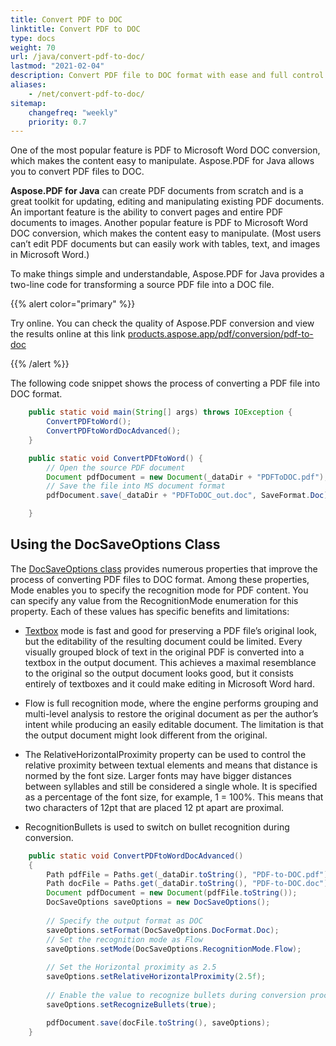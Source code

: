 ```yaml
---
title: Convert PDF to DOC 
linktitle: Convert PDF to DOC
type: docs
weight: 70
url: /java/convert-pdf-to-doc/
lastmod: "2021-02-04"
description: Convert PDF file to DOC format with ease and full control with Aspose.PDF for Java. Learn more how to tune up Microsoft Word Doc file to PDF conversion.
aliases:
    - /net/convert-pdf-to-doc/
sitemap:
    changefreq: "weekly"
    priority: 0.7
---
```


One of the most popular feature is PDF to Microsoft Word DOC conversion, which makes the content easy to manipulate. Aspose.PDF for Java allows you to convert PDF files to DOC.

**Aspose.PDF for Java** can create PDF documents from scratch and is a great toolkit for updating, editing and manipulating existing PDF documents. An important feature is the ability to convert pages and entire PDF documents to images. Another popular feature is PDF to Microsoft Word DOC conversion, which makes the content easy to manipulate. (Most users can’t edit PDF documents but can easily work with tables, text, and images in Microsoft Word.)

To make things simple and understandable, Aspose.PDF for Java provides a two-line code for transforming a source PDF file into a DOC file. 

{{% alert color="primary" %}}

Try online. You can check the quality of Aspose.PDF conversion and view the results online at this link [products.aspose.app/pdf/conversion/pdf-to-doc](https://products.aspose.app/pdf/conversion/pdf-to-doc)

{{% /alert %}}

The following code snippet shows the process of converting a PDF file into DOC format.

```java
    public static void main(String[] args) throws IOException {
        ConvertPDFtoWord();
        ConvertPDFtoWordDocAdvanced();
    }

    public static void ConvertPDFtoWord() {
        // Open the source PDF document
        Document pdfDocument = new Document(_dataDir + "PDFToDOC.pdf");
        // Save the file into MS document format
        pdfDocument.save(_dataDir + "PDFToDOC_out.doc", SaveFormat.Doc);

    }
```

## Using the DocSaveOptions Class 

The [DocSaveOptions class](https://apireference.aspose.com/pdf/java/com.aspose.pdf/DocSaveOptions) provides numerous properties that improve the process of converting PDF files to DOC format. Among these properties, Mode enables you to specify the recognition mode for PDF content. You can specify any value from the RecognitionMode enumeration for this property. Each of these values has specific benefits and limitations:

- [Textbox](https://apireference.aspose.com/pdf/java/com.aspose.pdf/TextBoxField) mode is fast and good for preserving a PDF file’s original look, but the editability of the resulting document could be limited. Every visually grouped block of text in the original PDF is converted into a textbox in the output document. This achieves a maximal resemblance to the original so the output document looks good, but it consists entirely of textboxes and it could make editing in Microsoft Word hard.

- Flow is full recognition mode, where the engine performs grouping and multi-level analysis to restore the original document as per the author’s intent while producing an easily editable document. The limitation is that the output document might look different from the original.

- The RelativeHorizontalProximity property can be used to control the relative proximity between textual elements and means that distance is normed by the font size. Larger fonts may have bigger distances between syllables and still be considered a single whole. It is specified as a percentage of the font size, for example, 1 = 100%. This means that two characters of 12pt that are placed 12 pt apart are proximal.

- RecognitionBullets is used to switch on bullet recognition during conversion.

```java
    public static void ConvertPDFtoWordDocAdvanced()
    {
        Path pdfFile = Paths.get(_dataDir.toString(), "PDF-to-DOC.pdf");
        Path docFile = Paths.get(_dataDir.toString(), "PDF-to-DOC.doc");
        Document pdfDocument = new Document(pdfFile.toString());        
        DocSaveOptions saveOptions = new DocSaveOptions();
        
        // Specify the output format as DOC
        saveOptions.setFormat(DocSaveOptions.DocFormat.Doc);
        // Set the recognition mode as Flow
        saveOptions.setMode(DocSaveOptions.RecognitionMode.Flow);
        
        // Set the Horizontal proximity as 2.5
        saveOptions.setRelativeHorizontalProximity(2.5f);
        
        // Enable the value to recognize bullets during conversion process
        saveOptions.setRecognizeBullets(true);

        pdfDocument.save(docFile.toString(), saveOptions);
    }
```